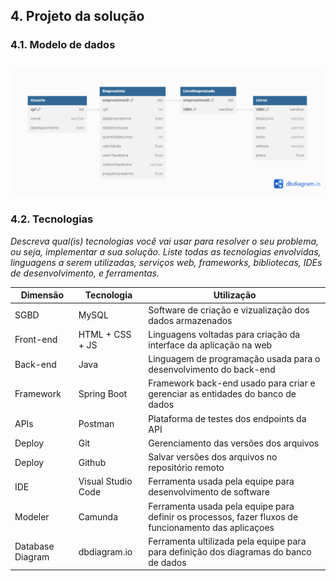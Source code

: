 ## 4. Projeto da solução

### 4.1. Modelo de dados


![Exemplo de um modelo relacional](images/modeloRelacional.png "Exemplo de Modelo Relacional.")
---

### 4.2. Tecnologias

_Descreva qual(is) tecnologias você vai usar para resolver o seu problema, ou seja, implementar a sua solução. Liste todas as tecnologias envolvidas, linguagens a serem utilizadas, serviços web, frameworks, bibliotecas, IDEs de desenvolvimento, e ferramentas._

| **Dimensão**   | **Tecnologia**  | **Utilização** |
| ---            | ---             | ---            |
| SGBD           | MySQL           |  Software de criação e vizualização dos dados armazenados  |
| Front-end      | HTML + CSS + JS |  Linguagens voltadas para criação da interface da aplicação na web  |
| Back-end       | Java  |  Linguagem de programação usada para o desenvolvimento do back-end  |
| Framework      | Spring Boot  |  Framework back-end usado para criar e gerenciar as entidades do banco de dados  |
| APIs           | Postman  |  Plataforma de testes dos endpoints da API  |
| Deploy         | Git  |  Gerenciamento das versões dos arquivos  |
| Deploy         | Github    |  Salvar versões dos arquivos no repositório remoto  |
| IDE            | Visual Studio Code |  Ferramenta usada pela equipe para desenvolvimento de software  |
| Modeler        | Camunda |  Ferramenta usada pela equipe para definir os processos, fazer fluxos de funcionamento das aplicaçoes  |
| Database Diagram | dbdiagram.io | Ferramenta ultilizada pela equipe para para definição dos diagramas do banco de dados  |

